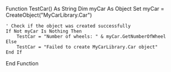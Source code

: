 Function TestCar() As String
    Dim myCar As Object
    Set myCar = CreateObject("MyCarLibrary.Car")

    ' Check if the object was created successfully
    If Not myCar Is Nothing Then
        TestCar = "Number of wheels: " & myCar.GetNumberOfWheel
    Else
        TestCar = "Failed to create MyCarLibrary.Car object"
    End If
End Function
